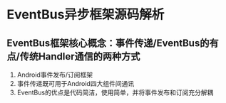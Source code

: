 # EventBus异步框架源码解析

## EventBus框架核心概念：事件传递/EventBus的有点/传统Handler通信的两种方式
1. Android事件发布/订阅框架
2. 事件传递既可用于Android四大组件间通讯
3. EventBus的优点是代码简洁，使用简单，并将事件发布和订阅充分解耦